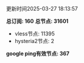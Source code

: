 更新时间2025-03-27 18:13:57

**总订阅: 160**
**总节点: 31601**
- vless节点: 11395
- hysteria2节点: 2

**google ping有效节点: 367**
